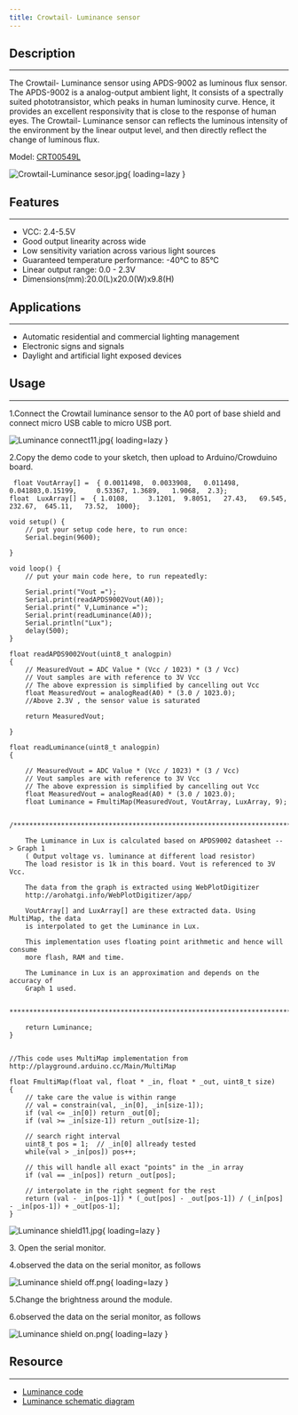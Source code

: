 ```yaml
---
title: Crowtail- Luminance sensor
---
```


## Description
-----------

The Crowtail- Luminance sensor using APDS-9002 as luminous flux sensor. The APDS-9002 is a analog-output ambient light, It consists of a spectrally suited phototransistor, which peaks in human luminosity curve. Hence, it provides an excellent responsivity that is close to the response of human eyes. The Crowtail- Luminance sensor can reflects the luminous intensity of the environment by the linear output level, and then directly reflect the change of luminous flux.

Model: [CRT00549L](https://www.elecrow.com/crowtail-luminance-sensor.html)

![Crowtail-Luminance sesor.jpg](https://wiki.elecrow.com/images/thumb/7/72/Crowtail-Luminance_sesor.jpg/600px-Crowtail-Luminance_sesor.jpg){ loading=lazy }

## Features
--------

- VCC: 2.4-5.5V
- Good output linearity across wide
- Low sensitivity variation across various light sources
- Guaranteed temperature performance: -40°C to 85°C
- Linear output range: 0.0 - 2.3V
- Dimensions(mm):20.0(L)x20.0(W)x9.8(H)

## Applications
------------

- Automatic residential and commercial lighting management
- Electronic signs and signals
- Daylight and artificial light exposed devices

## Usage
-----

1.Connect the Crowtail luminance sensor to the A0 port of base shield and connect micro USB cable to micro USB port.

![Luminance connect11.jpg](https://wiki.elecrow.com/images/thumb/4/4d/Luminance_connect11.jpg/500px-Luminance_connect11.jpg){ loading=lazy }


2.Copy the demo code to your sketch, then upload to Arduino/Crowduino board.

```
 float VoutArray[] =  { 0.0011498,  0.0033908,   0.011498, 0.041803,0.15199,     0.53367, 1.3689,   1.9068,  2.3};
float  LuxArray[] =  { 1.0108,     3.1201,  9.8051,   27.43,   69.545,   232.67,  645.11,   73.52,  1000};

void setup() {
    // put your setup code here, to run once:
    Serial.begin(9600);

}

void loop() {
    // put your main code here, to run repeatedly:

    Serial.print("Vout =");
    Serial.print(readAPDS9002Vout(A0));
    Serial.print(" V,Luminance =");
    Serial.print(readLuminance(A0));
    Serial.println("Lux");
    delay(500);
}

float readAPDS9002Vout(uint8_t analogpin)
{
    // MeasuredVout = ADC Value * (Vcc / 1023) * (3 / Vcc)
    // Vout samples are with reference to 3V Vcc
    // The above expression is simplified by cancelling out Vcc
    float MeasuredVout = analogRead(A0) * (3.0 / 1023.0);
    //Above 2.3V , the sensor value is saturated

    return MeasuredVout;

}

float readLuminance(uint8_t analogpin)
{

    // MeasuredVout = ADC Value * (Vcc / 1023) * (3 / Vcc)
    // Vout samples are with reference to 3V Vcc
    // The above expression is simplified by cancelling out Vcc
    float MeasuredVout = analogRead(A0) * (3.0 / 1023.0);
    float Luminance = FmultiMap(MeasuredVout, VoutArray, LuxArray, 9);

    /**************************************************************************

    The Luminance in Lux is calculated based on APDS9002 datasheet -- > Graph 1
    ( Output voltage vs. luminance at different load resistor)
    The load resistor is 1k in this board. Vout is referenced to 3V Vcc.

    The data from the graph is extracted using WebPlotDigitizer
    http://arohatgi.info/WebPlotDigitizer/app/

    VoutArray[] and LuxArray[] are these extracted data. Using MultiMap, the data
    is interpolated to get the Luminance in Lux.

    This implementation uses floating point arithmetic and hence will consume
    more flash, RAM and time.

    The Luminance in Lux is an approximation and depends on the accuracy of
    Graph 1 used.

    ***************************************************************************/

    return Luminance;
}


//This code uses MultiMap implementation from http://playground.arduino.cc/Main/MultiMap

float FmultiMap(float val, float * _in, float * _out, uint8_t size)
{
    // take care the value is within range
    // val = constrain(val, _in[0], _in[size-1]);
    if (val <= _in[0]) return _out[0];
    if (val >= _in[size-1]) return _out[size-1];

    // search right interval
    uint8_t pos = 1;  // _in[0] allready tested
    while(val > _in[pos]) pos++;

    // this will handle all exact "points" in the _in array
    if (val == _in[pos]) return _out[pos];

    // interpolate in the right segment for the rest
    return (val - _in[pos-1]) * (_out[pos] - _out[pos-1]) / (_in[pos] - _in[pos-1]) + _out[pos-1];
}
```


![Luminance shield11.jpg](https://wiki.elecrow.com/images/thumb/a/ad/Luminance_shield11.jpg/500px-Luminance_shield11.jpg){ loading=lazy }

3\. Open the serial monitor.

4.observed the data on the serial monitor, as follows

![Luminance shield off.png](https://wiki.elecrow.com/images/thumb/3/35/Luminance_shield_off.png/500px-Luminance_shield_off.png){ loading=lazy }

5.Change the brightness around the module.

6.observed the data on the serial monitor, as follows

![Luminance shield on.png](https://wiki.elecrow.com/images/thumb/2/28/Luminance_shield_on.png/500px-Luminance_shield_on.png){ loading=lazy }

## Resource
--------

- [Luminance code](https://wiki.elecrow.com/images/2/27/Crowtail_Luminance_code.zip)
- [Luminance schematic diagram](https://wiki.elecrow.com/images/e/ef/Crowtail_Luminance_schematic.zip)